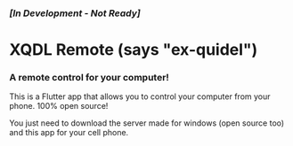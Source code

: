 ### _[In Development - Not Ready]_
# XQDL Remote (says "ex-quidel")

### A remote control for your computer!

This is a Flutter app that allows you to control your computer from your phone. 100% open source!

You just need to download the server made for windows (open source too) and this app for your cell phone.
